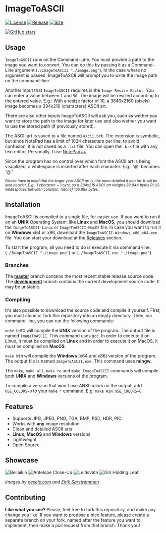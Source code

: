 # ImageToASCII

[![License](https://img.shields.io/github/license/brhaka/ImageToASCII?style=for-the-badge)](https://github.com/brhaka/ImageToASCII/blob/master/LICENSE)
[![Release](https://img.shields.io/github/v/release/brhaka/ImageToASCII?color=%234DC820&style=for-the-badge)](https://github.com/brhaka/ImageToASCII)
[![Size](https://img.shields.io/github/languages/code-size/brhaka/ImageToASCII?style=for-the-badge)](https://github.com/brhaka/ImageToASCII)

[![GitHub stars](https://img.shields.io/github/stars/brhaka/ImageToASCII.svg?style=social&label=Star)](https://github.com/brhaka/ImageToASCII)

## Usage

`ImageToASCII` runs on the Command-Line.
You must provide a path to the image you want to convert. You can do this by passing it as a Command-Line argument (`./ImageToASCII "./image.png"`). In the case where no argument is passed, ImageToASCII will prompt you to write the image path on the command-line.

Another input that `ImageToASCII` requires is the `Image Resize Factor`. You can enter a value between `1` and `50`. The image will be resized according to the entered value. E.g.: With a resize factor of 10, a 3840x2160 (pixels) image becomes a 384x216 (characters) ASCII art.

There are also other inputs ImageToASCII will ask you, such as wether you want to store the path to the image for later use and also wether you want to use the stored path (if previously stored).

The ASCII art is saved to a file named `ascii.brk`. The extension is symbolic, but since NotePad has a limit of 1024 characters per line, to avoid confusion, it is not saved as a `.txt` file. You can open the `.brk` file with any text editor. Personally, I use [NotePad++](https://github.com/notepad-plus-plus/notepad-plus-plus).

Since the program has no control over which font the ASCII art is being visualized, a whitespace is inserted after each character. E.g.: '@' becomes '@ '

<sub>*Please have in mind that the larger your ASCII art is, the more detailed it can be. It will be also heavier. E.g.: 1 character = 1 byte, so a 384x216 ASCII art weights 82.944 bytes PLUS whitespaces between columns. Total of 165.888 bytes.*</sup>

## Installation

ImageToASCII is compiled to a single file, for easier use. If you want to run it on an **UNIX** Operating System, like **Linux** and **MacOS**, you should download the `ImageToASCII-Linux` or `ImageToASCII-MacOS` file. In case you want to run it on **Windows** x64 or x86, download the `ImageToASCII-Windows_x86_x64.exe` file. You can start your download at the [Releases](https://github.com/brhaka/ImageToASCII/releases) section.

To start the program, all you need to do is execute it via command-line: (`./ImageToASCII "./image.png"`) or (`./ImageToASCII.exe "./image.png"`).

### Branches

The **[master](https://github.com/brhaka/ImageToASCII/tree/master)** branch contains the most recent stable release source code. The **[development](https://github.com/brhaka/ImageToASCII/tree/development)** branch contains the current development source code. It may be unstable.

### Compiling

It's also possible to download the source code and compile it yourself. First, you must clone or fork this repository into an empty directory. Then, via command-line, you can run the following commands:

`make UNIX` will compile the **UNIX** version of the program. The output file is named `ImageToASCII`. This command uses `gcc`. In order to execute it on Linux, it must be compiled on **Linux** and in order to execute it on MacOS, it must be compiled on **MacOS**.

`make WIN` will compile the **Windows** (x64 and x86) version of the program. The output file is named `ImageToASCII.exe`. This command uses **mingw**.

The `make`, `make all`, `make re` and `make ImageToASCII` commands will compile both **UNIX** and **Windows** versions of the program.

To compile a version that won't use ANSI colors on the output, add `USE_COLORS=0` to your `make *` command. E.g: `make WIN USE_COLORS=0`

## Features

* Supports JPG, JPEG, PNG, TGA, BMP, PSD, HDR, PIC
* Works with **any** image resolution
* Clean and detailed ASCII arts
* **Linux**, **MacOS** and **Windows** versions
* Lightweight
* Open Source

## Showcase

![Beliaikin](https://user-images.githubusercontent.com/32342284/113486110-00477900-94a9-11eb-82f8-b0927eb04f75.jpg)
![Antelope Close-Up](https://user-images.githubusercontent.com/32342284/113486115-03426980-94a9-11eb-9d07-807445e3e608.jpg)
![Leitisvatn](https://user-images.githubusercontent.com/32342284/113486120-05a4c380-94a9-11eb-8edd-a9513ed0a3c4.jpg)
![Girl Holding Leaf](https://user-images.githubusercontent.com/32342284/113486484-06d6f000-94ab-11eb-9cda-6aa50a31dc41.jpg)

*Images by [pexels.com](https://www.pexels.com/collections/imagetoascii-vk9vgay/) and [Eirik Sørstrømmen](https://500px.com/photo/122484453/the-cliffs-of-leitisvatn-by-eirik-sorstrommen)*

## Contributing
**Like what you see?** Please, feel free to fork this repository, and make any change you like. If you
want to propose a nice feature, please create a separate branch on your fork,
named after the feature you want to implement, then make a pull request from that
branch. Thank you!
